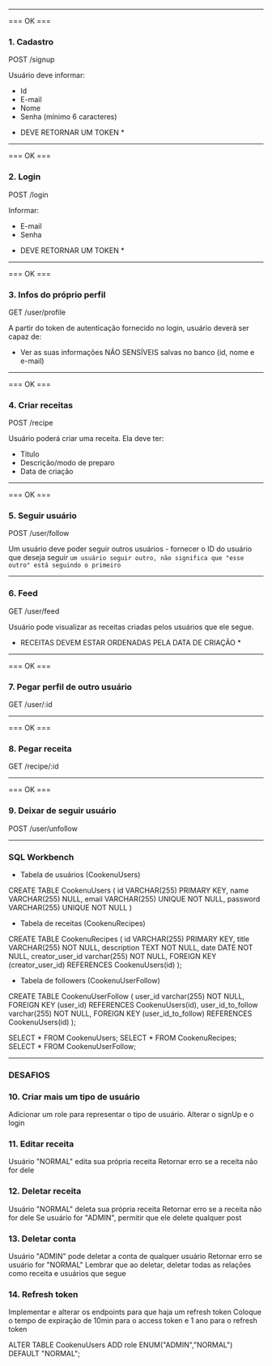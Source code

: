 ***********************************************************
=== OK ===
### 1. Cadastro
POST /signup

Usuário deve informar:
- Id
- E-mail
- Nome
- Senha (mínimo 6 caracteres)
* DEVE RETORNAR UM TOKEN *
***********************************************************
=== OK ===
### 2. Login
POST /login

Informar:
- E-mail
- Senha 
* DEVE RETORNAR UM TOKEN *
***********************************************************
=== OK ===
### 3. Infos do próprio perfil
GET /user/profile

A partir do token de autenticação fornecido no login, usuário deverá ser capaz de:
- Ver as suas informações NÃO SENSÍVEIS salvas no banco (id, nome e e-mail)
***********************************************************
=== OK ===
### 4. Criar receitas
POST /recipe

Usuário poderá criar uma receita. Ela deve ter:
- Título
- Descrição/modo de preparo
- Data de criação
**********************************************************
=== OK ===
### 5. Seguir usuário
POST /user/follow

Um usuário deve poder seguir outros usuários - fornecer o ID do usuário que deseja seguir
``` um usuário seguir outro, não significa que "esse outro" está seguindo o primeiro ```
**********************************************************


### 6. Feed
GET /user/feed

Usuário pode visualizar as receitas criadas pelos usuários que ele segue.
* RECEITAS DEVEM ESTAR ORDENADAS PELA DATA DE CRIAÇÃO * 


**********************************************************
=== OK ===
### 7. Pegar perfil de outro usuário
GET /user/:id
**********************************************************
=== OK ===
### 8. Pegar receita
GET /recipe/:id
**********************************************************
=== OK ===
### 9. Deixar de seguir usuário
POST /user/unfollow
**********************************************************

### SQL Workbench

- Tabela de usuários (CookenuUsers) 

CREATE TABLE CookenuUsers (
    id VARCHAR(255) PRIMARY KEY, 
    name VARCHAR(255) NULL, 
    email VARCHAR(255) UNIQUE NOT NULL, 
    password VARCHAR(255) UNIQUE NOT NULL
)

- Tabela de receitas (CookenuRecipes)

CREATE TABLE CookenuRecipes (
	id VARCHAR(255) PRIMARY KEY, 
    title VARCHAR(255) NOT NULL, 
    description TEXT NOT NULL, 
    date DATE NOT NULL,
    creator_user_id varchar(255) NOT NULL,
    FOREIGN KEY (creator_user_id) REFERENCES CookenuUsers(id)
);

- Tabela de followers (CookenuUserFollow)

CREATE TABLE CookenuUserFollow (
	user_id varchar(255) NOT NULL,
    FOREIGN KEY (user_id) REFERENCES CookenuUsers(id),
    user_id_to_follow varchar(255) NOT NULL,
    FOREIGN KEY (user_id_to_follow) REFERENCES CookenuUsers(id)
);

SELECT * FROM CookenuUsers;
SELECT * FROM CookenuRecipes;
SELECT * FROM CookenuUserFollow;

**********************************************************

### DESAFIOS 

### 10. Criar mais um tipo de usuário
Adicionar um role para representar o tipo de usuário. 
Alterar o signUp e o login

### 11. Editar receita
Usuário "NORMAL" edita sua própria receita
Retornar erro se a receita não for dele

### 12. Deletar receita
Usuário "NORMAL" deleta sua própria receita
Retornar erro se a receita não for dele
Se usuário for "ADMIN", permitir que ele delete qualquer post 

### 13. Deletar conta
Usuário "ADMIN" pode deletar a conta de qualquer usuário
Retornar erro se usuário for "NORMAL"
Lembrar que ao deletar, deletar todas as relações como receita e usuários que segue

### 14. Refresh token
Implementar e alterar os endpoints para que haja um refresh token
Coloque o tempo de expiração de 10min para o access token e 1 ano para o refresh token

ALTER TABLE CookenuUsers
ADD role ENUM("ADMIN","NORMAL") DEFAULT "NORMAL";